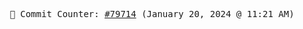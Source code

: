 <p align="center">
    <samp>
        📮 Commit Counter: <a href="https://github.com/Javascript-void0/Javascript-void0/commits/main">#79714</a> (January 20, 2024 @ 11:21 AM)
    </samp>
</p>